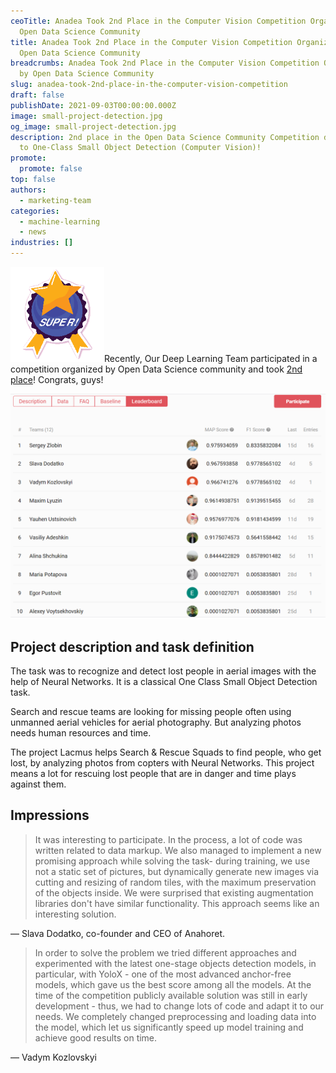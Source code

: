 ```yaml
---
ceoTitle: Anadea Took 2nd Place in the Computer Vision Competition Organized by
  Open Data Science Community
title: Anadea Took 2nd Place in the Computer Vision Competition Organized by
  Open Data Science Community
breadcrumbs: Anadea Took 2nd Place in the Computer Vision Competition Organized
  by Open Data Science Community
slug: anadea-took-2nd-place-in-the-computer-vision-competition
draft: false
publishDate: 2021-09-03T00:00:00.000Z
image: small-project-detection.jpg
og_image: small-project-detection.jpg
description: 2nd place in the Open Data Science Community Competition dedicated
  to One-Class Small Object Detection (Computer Vision)!
promote:
  promote: false
top: false
authors:
  - marketing-team
categories:
  - machine-learning
  - news
industries: []
---
```

<img src="super.png" class="float-left" width='150'>Recently, Our Deep Learning Team participated in a competition organized by Open Data Science community and took <a href="https://ods.ai/tracks/ml4sg-df2021/competitions/lacmus-cvc-soc2021/leaderboard" rel="nofollow" target="_blank">2nd place</a>! Congrats, guys!

![leaderboard_1.png](leaderboard_1.png)

## Project description and task definition

The task was to recognize and detect lost people in aerial images with the help of Neural Networks. It is a classical One Class Small Object Detection task.

Search and rescue teams are looking for missing people often using unmanned aerial vehicles for aerial photography. But analyzing photos needs human resources and time.

The project Lacmus helps Search & Rescue Squads to find people, who get lost, by analyzing photos from copters with Neural Networks. This project means a lot for rescuing lost people that are in danger and time plays against them.

## Impressions

> It was interesting to participate. In the process, a lot of code was written related to data markup. We also managed to implement a new promising approach while solving the task- during training, we use not a static set of pictures, but dynamically generate new images via cutting and resizing of random tiles, with the maximum preservation of the objects inside. We were surprised that existing augmentation libraries don't have similar functionality. This approach seems like an interesting solution.

— Slava Dodatko, co-founder and CEO of Anahoret.

> In order to solve the problem we tried different approaches and experimented with the latest one-stage objects detection models, in particular, with YoloX - one of the most advanced anchor-free models, which gave us the best score among all the models. At the time of the competition publicly available solution was still in early development - thus, we had to change lots of code and adapt it to our needs. We completely changed preprocessing and loading data into the model, which let us significantly speed up model training and achieve good results on time.

— Vadym Kozlovskyi
